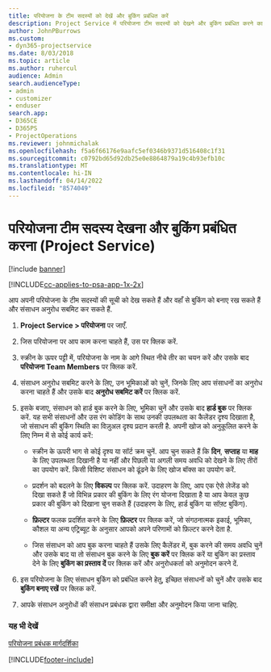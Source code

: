 ```yaml
---
title: परियोजना के टीम सदस्यों को देखें और बुकिंग प्रबंधित करें
description: Project Service में परियोजना टीम सदस्यों को देखने और बुकिंग प्रबंधित करने का तरीका
author: JohnPBurrows
ms.custom:
- dyn365-projectservice
ms.date: 8/03/2018
ms.topic: article
ms.author: ruhercul
audience: Admin
search.audienceType:
- admin
- customizer
- enduser
search.app:
- D365CE
- D365PS
- ProjectOperations
ms.reviewer: johnmichalak
ms.openlocfilehash: f5a6f66176e9aafc5ef0346b9371d516408c1f31
ms.sourcegitcommit: c0792bd65d92db25e0e8864879a19c4b93efb10c
ms.translationtype: MT
ms.contentlocale: hi-IN
ms.lasthandoff: 04/14/2022
ms.locfileid: "8574049"
---
```

# <a name="view-project-team-members-and-manage-bookings-project-service"></a>परियोजना टीम सदस्य देखना और बुकिंग प्रबंधित करना (Project Service)

[!include [banner](../includes/psa-now-project-operations.md)]

[!INCLUDE[cc-applies-to-psa-app-1x-2x](../includes/cc-applies-to-psa-app-1x-2x.md)]

आप अपनी परियोजना के टीम सदस्यों की सूची को देख सकते हैं और वहाँ से बुकिंग को बनाए रख सकते हैं और संसाधन अनुरोध सबमिट कर सकते हैं.  
  
1.  **Project Service > परियोजना** पर जाएँ.  
  
2.  जिस परियोजना पर आप काम करना चाहते हैं, उस पर क्लिक करें.  
  
3.  स्क्रीन के ऊपर पट्टी में, परियोजना के नाम के आगे स्थित नीचे तीर का चयन करें और उसके बाद **परियोजना Team Members** पर क्लिक करें.  
  
4.  संसाधन अनुरोध सबमिट करने के लिए, उन भूमिकाओं को चुनें, जिनके लिए आप संसाधनों का अनुरोध करना चाहते हैं और उसके बाद **अनुरोध सबमिट करें** पर क्लिक करें.  
  
5.  इसके बजाए, संसाधन को हार्ड बुक करने के लिए, भूमिका चुनें और उसके बाद **हार्ड बुक** पर क्लिक करें. यह सभी संसाधनों और उस रंग कोडिंग के साथ उनकी उपलब्धता का कैलेंडर दृश्य दिखाता है, जो संसाधन की बुकिंग स्थिति का विज़ुअल दृश्य प्रदान करती है. अपनी खोज को अनुकूलित करने के लिए निम्न में से कोई कार्य करें:  
  
    -   स्क्रीन के ऊपरी भाग से कोई दृश्य या सॉर्ट क्रम चुनें. आप चुन सकते हैं कि **दिन**, **सप्ताह** या **माह** के लिए उपलब्धता दिखानी है या नहीं और पिछली या अगली समय अवधि को देखने के लिए तीरों का उपयोग करें. किसी विशिष्ट संसाधन को ढूंढने के लिए खोज बॉक्स का उपयोग करें.  
  
    -   प्रदर्शन को बदलने के लिए **विकल्प** पर क्लिक करें. उदाहरण के लिए, आप एक ऐसे लेजेंड को दिखा सकते हैं जो विभिन्न प्रकार की बुकिंग के लिए रंग योजना दिखाता है या आप केवल कुछ प्रकार की बुकिंग को दिखाना चुन सकते हैं (उदाहरण के लिए, हार्ड बुकिंग या सॉफ़्ट बुकिंग).  
  
    -   **फ़िल्टर** फलक प्रदर्शित करने के लिए **फ़िल्टर** पर क्लिक करें, जो संगठनात्मक इकाई, भूमिका, कौशल या अन्य एट्रिब्यूट के अनुसार आपको अपने परिणामों को फ़िल्टर करने देता है.  
  
    -   जिस संसाधन को आप बुक करना चाहते हैं उसके लिए कैलेंडर में, बुक करने की समय अवधि चुनें और उसके बाद या तो संसाधन बुक करने के लिए **बुक करें** पर क्लिक करें या बुकिंग का प्रस्ताव देने के लिए **बुकिंग का प्रस्ताव दें** पर क्लिक करें और अनुरोधकर्ता को अनुमोदन करने दें.  
  
6.  इस परियोजना के लिए संसाधन बुकिंग को प्रबंधित करने हेतु, इच्छित संसाधनों को चुनें और उसके बाद **बुकिंग बनाए रखें** पर क्लिक करें.  
  
7.  आपके संसाधन अनुरोधों की संसाधन प्रबंधक द्वारा समीक्षा और अनुमोदन किया जाना चाहिए.  
  
### <a name="see-also"></a>यह भी देखें  
 [परियोजना प्रबंधक मार्गदर्शिका](../psa/project-manager-guide.md)


[!INCLUDE[footer-include](../includes/footer-banner.md)]
